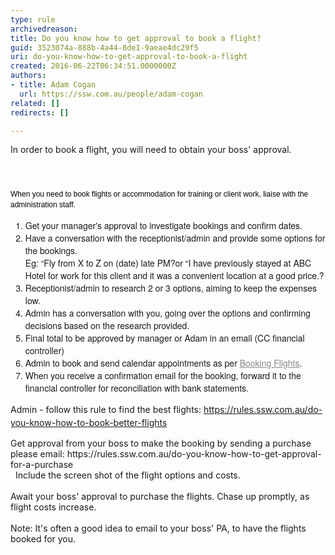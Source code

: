 ```yaml
---
type: rule
archivedreason: 
title: Do you know how to get approval to book a flight?
guid: 3523074a-888b-4a44-8de1-9aeae4dc29f5
uri: do-you-know-how-to-get-approval-to-book-a-flight
created: 2016-06-22T06:34:51.0000000Z
authors:
- title: Adam Cogan
  url: https://ssw.com.au/people/adam-cogan
related: []
redirects: []

---
```



<p>In order to book a flight, you will need to obtain your boss' approval.</p>
<br><excerpt class='endintro'></excerpt><br>
<p style="box-sizing&#58;border-box;margin-top&#58;7px;margin-bottom&#58;7px;font-family&#58;verdana, sans-serif;font-size&#58;12px;line-height&#58;17px;color&#58;#000000;">When you need to book flights or accommodation for training or client work, liaise with the administration staff.<br style="box-sizing&#58;border-box;"></p><ol style="box-sizing&#58;border-box;margin-bottom&#58;10px;font-family&#58;&quot;helvetica neue&quot;, helvetica, arial, sans-serif;font-size&#58;14px;line-height&#58;20px;"><li style="box-sizing&#58;border-box;">Get your manager's approval to investigate bookings and confirm dates.<br style="box-sizing&#58;border-box;"></li><li style="box-sizing&#58;border-box;">Have a conversation with the receptionist/admin and provide some options for the bookings.<br style="box-sizing&#58;border-box;font-size&#58;1em;">Eg&#58; “Fly from X to Z on (date) late PM?or “I have previously stayed at ABC Hotel for work for this client and it was a convenient location at a good price.?<br style="box-sizing&#58;border-box;"></li><li style="box-sizing&#58;border-box;">Receptionist/admin to research 2 or 3 options, aiming to keep the expenses low.<br style="box-sizing&#58;border-box;"></li><li style="box-sizing&#58;border-box;">Admin has a conversation with you, going over the options and confirming decisions based on the research provided.<br style="box-sizing&#58;border-box;"></li><li style="box-sizing&#58;border-box;">Final total to be approved by manager or Adam in an email (CC financial controller)<br style="box-sizing&#58;border-box;"></li><li style="box-sizing&#58;border-box;">Admin to book and send calendar appointments as per&#160;<a href="http&#58;//sugarlearning.com/Item/9458" target="_blank" style="box-sizing&#58;border-box;color&#58;#888888;text-decoration&#58;underline;cursor&#58;pointer;word-break&#58;break-word;background&#58;0px 0px;">Booking Flights</a>.<br style="box-sizing&#58;border-box;"></li><li style="box-sizing&#58;border-box;">When you receive a confirmation email for the booking, forward it to the financial controller for reconciliation with bank statements.</li></ol><p><span style="line-height&#58;1.5em;">Admin&#160;-&#160;follow this rule to find the best flights&#58; <a href="/_layouts/15/FIXUPREDIRECT.ASPX?WebId=3dfc0e07-e23a-4cbb-aac2-e778b71166a2&amp;TermSetId=07da3ddf-0924-4cd2-a6d4-a4809ae20160&amp;TermId=7ee28b28-64c0-463e-9959-9887538bdea6">https&#58;//rules.ssw.com.au/do-you-know-how-to-book-better-flights​​</a>​</span></p><div>Get approval from your boss to make the booking by sending a purchase please email&#58;&#160;https&#58;//rules.ssw.com.au/do-you-know-how-to-get-approval-for-a-purchase​</div><div>&#160; Include the screen shot of the flight options and costs.</div><div><br></div><div>Await your boss' approval to purchase the flights. Chase up promptly, as flight costs increase.</div><div><br></div><div>Note&#58; It's often a good idea to email to your boss' PA, to have the flights booked for you.</div>


